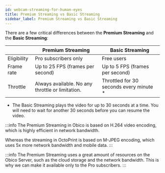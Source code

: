 ```yaml
---
id: webcam-streaming-for-human-eyes
title: Premium Streaming vs Basic Streaming
sidebar_label: Premium Streaming vs Basic Streaming
---
```


There are a few critical differences between the **Premium Streaming** and the **Basic Streaming**:

| | Premium Streaming | Basic Streaming |
|-|-------|---------|
| Eligibility | Pro subscribers only | Free users |
| Frame rate | Up to 25 FPS (frames per second) | Up to 5 FPS (frames per second) |
| Throttle | Always available. No any throttle or limitation. | Throttled for 30 seconds every minute * |

* The Basic Streaming plays the video for up to 30 seconds at a time. You will need to wait for another 30 seconds before you can resume the video.

:::info
The Premium Streaming in Obico is based on H.264 video encoding, which is highly efficient in network bandwidth.

Whereas the streaming in OctoPrint is based on M-JPEG encoding, which uses 5x more network bandwidth and mobile data.
:::

:::info
The Premium Streaming uses a great amount of resources on the Obico Server, such as the cloud storage and the network bandwidth. This is why we can make it available only to the Pro subscribers.
:::
